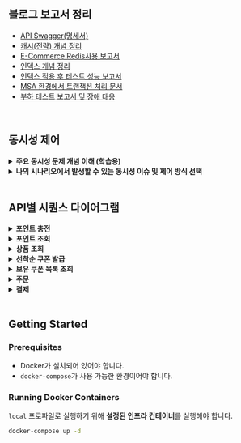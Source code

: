 
## 블로그 보고서 정리
- [API Swagger(명세서)](https://app.swaggerhub.com/apis-docs/HANSEOK8541/E-commerce/1.0.0)
- [캐시(전략) 개념 정리](https://hsdevstudy.tistory.com/43)
- [E-Commerce Redis사용 보고서](https://hsdevstudy.tistory.com/44)
- [인덱스 개념 정리](https://hsdevstudy.tistory.com/45)
- [인덱스 적용 후 테스트 성능 보고서](https://hsdevstudy.tistory.com/46)
- [MSA 환경에서 트랜잭션 처리 문서](https://hsdevstudy.tistory.com/47)
- [부하 테스트 보고서 및 장애 대응](https://hsdevstudy.tistory.com/49)

<br>

## 동시성 제어

<details>
<summary><strong> 주요 동시성 문제 개념 이해 (학습용)</strong></summary>

## 1. **Race Condition (경쟁 상태)**

### 개념
- 두 개 이상의 프로세스 또는 스레드가 동일한 자원(예: 변수, 데이터베이스)을 동시에 접근하거나 변경하려고 할 때, **작업 순서에 따라 결과가 달라지는 문제**를 의미합니다.
- 동시성 문제 중 가장 일반적이고 광범위하게 발생할 수 있는 상황.

### 원인
- 공유 자원에 대한 접근이 적절히 동기화되지 않을 때 발생.

### 예제
1. 변수 `counter`의 값이 0인 상태에서 두 개의 스레드가 각각 `counter++` 연산을 실행.
2. `counter++`는 사실상 3단계 연산:
    - `read`: `counter` 값을 읽음.
    - `increment`: 읽은 값에 1을 더함.
    - `write`: 결과를 다시 저장.
3. 스레드 A와 스레드 B가 동시에 실행되면 다음과 같은 문제가 발생:
    - 스레드 A가 값을 읽어 0을 가져오고, 스레드 B도 값을 읽어 0을 가져옴.
    - 각 스레드가 `counter++`를 실행한 결과, 최종 값이 1로 저장됨(실제로는 2가 되어야 함).

### 방지 방법
- 동기화 메커니즘 사용(예: `synchronized`, `Lock`)
- 데이터베이스 트랜잭션 격리 수준 설정

---

## 2. **Deadlock (교착 상태)**

### 개념
- 두 개 이상의 프로세스 또는 스레드가 서로 **상대방이 보유한 자원**을 기다리며, **영원히 진행하지 못하는 상태**를 의미합니다.
- 각 프로세스가 자원을 놓지 않으면 시스템이 멈춥니다.

### 원인
- **상호 배제, 점유 대기, 비선점성, 순환 대기** 조건이 동시에 성립할 때 발생.

### 예제
1. 프로세스 A가 자원 X를 점유하고, 프로세스 B가 자원 Y를 점유.
2. 프로세스 A는 자원 Y를 요청하고, 프로세스 B는 자원 X를 요청.
3. 두 프로세스는 서로 상대방이 점유한 자원을 기다리며 멈춤.

### 방지 방법
- 자원 획득 순서를 고정.
- 타임아웃 설정.
- 교착 상태 탐지 알고리즘 사용.

---

## 3. **Lost Update (갱신 손실)**

### 개념
- **동시에 수행되는 여러 트랜잭션이 동일한 데이터를 갱신하려고 할 때**, 하나의 트랜잭션이 다른 트랜잭션의 결과를 덮어쓰는 문제.
- 최종적으로 저장된 데이터는 일부 트랜잭션의 변경 내용이 사라진 상태.

### 원인
- 적절한 동기화나 트랜잭션 격리 수준이 설정되지 않은 경우 발생.

### 예제
1. 트랜잭션 A와 트랜잭션 B가 동일한 데이터(예: 계좌 잔액 100)를 읽음.
2. 트랜잭션 A는 100에 50을 더해 150으로 갱신.
3. 트랜잭션 B는 100에서 20을 빼 80으로 갱신.
4. 트랜잭션 B가 마지막으로 갱신을 완료하면, 트랜잭션 A의 변경 내용이 사라짐.

### 방지 방법
- 트랜잭션 격리 수준 높이기.
- 데이터베이스의 잠금 메커니즘 활용.

---

## 4. **Dirty Read (더티 리드)**

### 개념
- **한 트랜잭션에서 아직 커밋되지 않은 데이터를 다른 트랜잭션이 읽을 때 발생**하는 문제.
- 이후, 해당 데이터가 롤백되면 이미 읽은 데이터는 유효하지 않게 됩니다.

### 원인
- 낮은 트랜잭션 격리 수준(예: `READ UNCOMMITTED`)에서 발생.

### 예제
1. 트랜잭션 A가 데이터(예: 계좌 잔액 100)를 150으로 업데이트하고, 아직 커밋하지 않음.
2. 트랜잭션 B가 트랜잭션 A의 변경된 데이터를 읽음(잔액 150).
3. 트랜잭션 A가 롤백하면, 데이터는 다시 100으로 복구.
4. 트랜잭션 B는 150이라는 잘못된 데이터를 기준으로 작업.

### 방지 방법
- 트랜잭션 격리 수준 설정(`READ COMMITTED` 이상).

---

## 5. **요약 표**

| **동시성 문제**        | **발생 상황**                                      | **해결 방법**                                |
|------------------------|------------------------------------------------|-------------------------------------------|
| **Race Condition**     | 여러 요청이 동일 데이터를 동시에 읽고 수정할 때.          | 비관적 락, 낙관적 락, 원자적 연산                  |
| **Lost Update**        | 여러 트랜잭션이 동일 데이터를 수정하며 변경이 덮어씌워질 때. | 원자적 연산, 낙관적 락                         |
| **Dirty Read**         | 커밋되지 않은 데이터를 읽고 이를 기반으로 작업할 때.       | 트랜잭션 격리 수준 `READ COMMITTED` 이상       |
| **Non-Repeatable Read** | 동일 데이터를 트랜잭션 내에서 반복 읽을 때 값이 달라질 때. | 트랜잭션 격리 수준 `REPEATABLE READ`          |
| **Deadlock**           | 두 트랜잭션이 서로의 락을 기다리며 멈출 때.             | 락 순서 고정, 타임아웃 설정                     |
| **Phantom Read**       | 동일 조건의 데이터 조회 결과가 트랜잭션 내에서 변할 때.    | 트랜잭션 격리 수준 `SERIALIZABLE`             |

</details>

<details>
<summary><strong>나의 시나리오에서 발생할 수 있는 동시성 이슈 및 제어 방식 선택</strong></summary>

- 이번 과제를 통해 나의 시나리오 상황을 가정하여 해당 상황에 맞는 동시성 제어 방법을 채택 해 볼 생각입니다. **다만, 여러 가지를 학습하고 적용해보는 것이 학습 방면에서 더 도움이 될 거라고 생각하여 완전히 잘못되거나 틀린 방법이 아니라면 다양한 동시성 제어 방식을 적용해보는 것을 목표로 두고 진행했습니다!**

- 애플리케이션 서버는 분산 서버, DB는 단일 DB로 가정하고 진행했습니다.

---

## **비관적 락, 낙관적 락, Redis 분산 락 비교 표**

| **특징**       | **비관적 락 (Pessimistic Lock)**                       | **낙관적 락 (Optimistic Lock)**               | **Redis 분산 락**                                   |
|----------------|-------------------------------------------------------|-----------------------------------------------|---------------------------------------------------|
| **개념**       | 데이터를 읽을 때 락을 걸어 다른 트랜잭션의 접근을 차단. | 데이터 수정 시 충돌을 감지하여 예외 발생 및 재시도를 통해 충돌 해결. | Redis를 이용해 **분산 환경**에서 동시성 문제를 제어. |
| **동작 방식**  | - `SELECT ... FOR UPDATE`로 데이터에 락 설정.           | - 데이터 수정 시 `@Version` 필드를 확인.       | - Redis 키로 락을 설정하고 TTL(Time-To-Live)로 락 해제 보장. |
|                | - 다른 트랜잭션은 대기 상태로 진입.                   | - 버전 불일치 시 충돌로 처리.                  |                                                   |
| **장점**       | - 데이터 충돌 가능성이 높은 환경에서 안전.              | - 충돌이 드문 환경에서 성능 우수.              | - 여러 서버나 애플리케이션 간 **글로벌 락** 제공.    |
|                | - 데이터 무결성을 강력히 보장.                        | - 데이터베이스 락이 없어 대기 없음.             | - 빠르고 간단한 구현 가능.                         |
| **단점**       | - 락 대기로 인해 성능 저하.                           | - 충돌 발생 시 예외 및 재시도 로직 필요.        | - Redis 장애 시 락 관리 문제.                      |
|                | - 데드락 발생 가능.                                   | - 충돌이 많으면 성능 저하.                     | - TTL 설정 및 락 소유권 관리 필요.                 |

---

## **1. 상품 재고 차감 및 복원**

### 주요 동시성 문제

| **상황**                                  | **문제**                                                                                 |
|------------------------------------------|-----------------------------------------------------------------------------------------|
| **동시에 여러 사용자가 같은 상품을 구매** | 여러 요청이 동시에 재고를 읽고 수정하려고 하면서, 재고가 초과 차감되거나 잘못된 수량으로 저장되는 문제 발생.       |
| **재고 부족 상태에서 동시에 구매 요청**    | 재고가 부족한 상태임에도 불구하고 중복 요청이 처리되면서 잔여 재고가 음수로 기록되거나 시스템 오류가 발생.         |
| **재고 수정 중 네트워크 지연 및 재시도**   | 네트워크 지연으로 인해 사용자가 동일 요청을 반복해서 보낼 경우, 재고 데이터가 중복 차감되거나 복원이 중복으로 이루어짐. |

### 동시성 제어 방법 선택 및 도출 과정

- **비관적 락 선택**
   - 상품 재고 차감 및 복원 로직은 여러 사용자가 동일한 상품을 구매할 경우 재고 수가 변경되는 형태입니다. 따라서 동일한 상품에 대한 동시 주문 요청으로 인해 재고 데이터의 정합성이 깨지는 것을 방지하기 위해 동시성 제어가 필요하다고 판단했습니다.
   - 단순히 동시에 상품을 구매했다는 이유로 다른 사용자의 구매 요청이 실패한다면, 사용자 입장에서 큰 불편함을 초래할 수 있다고 생각하여 **낙관적 락**은 제외했습니다.
   - 자연스럽게 **비관적 락**과 **분산 락** 중에서 선택을 고민하게 되었고, 두 방법의 가장 큰 차이를 **DB 성능 부하의 강도**라고 보았습니다.
   - 동일 상품에 대한 동시 주문 요청이 대규모로 발생할 가능성은 **이벤트성 선착순 쿠폰 발급 로직보다 적을 것**이라고 가정하였기에, 분산 락은 선착순 쿠폰 발급에서 사용해볼 수 있으니, 순차적으로 동시성 제어를 보장해주는 **비관적 락**을 선택하게 되었습니다.

---

## **2. 포인트 잔액 차감 및 충전**

### 주요 동시성 문제

| **상황**                        | **문제**                                                                           |
|--------------------------------|-----------------------------------------------------------------------------------|
| **연속 클릭으로 인한 중복 요청** | 동일 요청이 여러 번 처리되면서 포인트 중복 차감 및 충전 중복 발생.                             |
| **여러 기기에서 동시에 요청**    | 동일한 포인트 데이터에 대해 중복 충전 및 차감이 발생.                                         |
| **네트워크 지연 및 재시도**      | 첫 요청 처리 완료 후 응답이 늦어 중복 요청 발생.                                              |
| **잔액 부족 상황에서의 동시 요청** | 잔액 부족임에도 중복 요청 처리로 인해 잔액 음수 또는 오류 발생.                                 |

### 동시성 제어 방법 선택 및 도출 과정

- **낙관적 락 선택**
   - 포인트 잔액 차감 및 충전 기능은 **동일한 사용자가 자신의 포인트에만 접근할 수 있도록 설계된 비즈니스 로직**이 적용되어 있어, 정상적인 사용자 요청에 의한 동시성 이슈는 비교적 적게 발생할 것으로 판단했습니다.
   - 다만, **부당한 목적의 요청** 또는 **의도치 않은 중복 요청**(예: 연속 클릭, 네트워크 지연으로 인한 재시도 요청 등)이 발생할 가능성은 존재한다고 생각했습니다.
   - 금전적인 거래가 포함된 비즈니스 로직의 특성을 고려할 때, 사용자 편의를 위해 모든 동시 요청을 성공 처리하기보다는 **데이터의 무결성을 최우선 순위로 고려**해야 한다고 판단했습니다.
   - 이에 따라, 동시성 문제로 포인트 데이터가 손상되지 않도록 **낙관적 락(Optimistic Lock)**을 활용하여 단일 요청만 성공 처리하고, 나머지 요청은 실패 응답으로 처리하도록 설계했습니다.

---

## **3. 선착순 쿠폰 발급**

### 목표
- 쿠폰 수량이 제한된 이벤트에서 다수의 사용자가 동시에 쿠폰을 요청할 때, **정확한 수량만 발급**되도록 동시성 제어를 구현해보자!

### 주요 동시성 문제

| **상황**                         | **문제**                                                                 |
|----------------------------------|-------------------------------------------------------------------------|
| **동시에 여러 사용자가 쿠폰을 요청** | 여러 사용자가 동시에 쿠폰 발급 요청을 보내면, **설정된 수량보다 초과 발급**될 가능성이 있음.    |
| **같은 사용자가 여러 번 요청**     | 동일 사용자가 **중복 요청**을 통해 여러 개의 쿠폰을 받을 가능성이 있음.                   |
| **트랜잭션 중 데이터 조회**       | 트랜잭션 중 수량 정보가 **일관되지 않게 조회**될 가능성이 있음.                          |
| **처리 순서 보장 실패**           | 요청 처리 순서가 보장되지 않아, **늦게 요청한 사용자가 먼저 쿠폰을 받는 상황**이 발생할 수 있음. |
| **폭발적인 요청으로 인한 부하**     | 서버나 DB가 **폭발적인 트래픽**을 처리하지 못해 성능 저하 및 장애가 발생할 가능성이 있음.      |

### 동시성 제어 방법 선택 및 도출 과정

- **Redis 분산 락 선택**
   - 선착순 쿠폰 발급은 이벤트성 트래픽이 순간적으로 폭발하여 **정확한 수량 발급 보장**이 중요합니다.
   - 트래픽이 몰리면 DB 부하가 급격히 증가하고 요청 처리 속도가 느려질 가능성이 큽니다.
   - 위와 같은 이유로 **비관적 락**과 **낙관적 락**은 폭발적인 요청 처리 성능에서는 한계가 있다고 판단하여 **Redis 분산 락**을 선택하였습니다.
      - **메모리 기반**으로 DB 부하를 줄이고 요청 처리 속도를 향상.
      - 분산 환경에서도 데이터 정합성과 동시성 제어를 보장.
      - **TTL 설정**으로 교착 상태 방지 가능.

</details>

<br>

## API별 시퀀스 다이어그램
<details>
<summary><strong>포인트 충전</strong></summary>
	
```mermaid
%% 포인트 충전
sequenceDiagram
    participant 사용자
    participant 포인트 Controller
    participant 포인트 Domain
    participant DB
    
    사용자->>포인트 Controller: 포인트 충전 요청 [사용자 ID, 충전 포인트]
    activate 포인트 Controller
    포인트 Controller->>포인트 Domain: 포인트 충전 요청 전달[사용자 ID, 충전 포인트]
    activate 포인트 Domain
    포인트 Domain->>DB: 사용자 포인트 잔액 조회[사용자 ID]
    activate DB
    DB-->>포인트 Domain: 현재 포인트 반환
    note right of 포인트 Domain: 유효성 검증
    포인트 Domain->>DB: 현재 포인트 + 충전포인트 (update)
    DB-->>포인트 Domain: 충전 된 포인트 반환
    deactivate DB
    포인트 Domain-->>포인트 Controller: 충전 된 포인트 반환
    deactivate 포인트 Domain
    포인트 Controller-->>사용자: 충전 된 포인트 반환
    deactivate 포인트 Controller
```
</details>

<details>
<summary><strong>포인트 조회</strong></summary>	

```mermaid
%%포인트 조회
sequenceDiagram
			participant 사용자
			participant 포인트 Controller
			participant 포인트 Domain
			participant DB
			
			사용자->>포인트 Controller: 포인트 조회 요청 [사용자 ID]
			activate 포인트 Controller
			포인트 Controller->>포인트 Domain: 포인트 조회 요청 전달[사용자 iD]
			activate 포인트 Domain
			포인트 Domain->>DB : 사용자 포인트 조회[사용자 ID]
			activate DB
			DB-->>포인트 Domain: 현재 포인트 반환
			deactivate DB
			note right of 포인트 Domain: 유효성 검증
			포인트 Domain-->> 포인트 Controller : 현재 포인트 반환
			deactivate 포인트 Domain
			포인트 Controller-->> 사용자 : 현재 포인트 반환
			deactivate 포인트 Controller
```
</details>

<details>
<summary><strong>상품 조회</strong></summary>

```mermaid
%%상품 조회
sequenceDiagram
			participant 사용자
			participant 상품 Controller
			participant 상품 Domain
			participant DB
			
			note right of 사용자 : 조회 시 입력받은 <br>필터값으로 동적 조회
			사용자->>상품 Controller : 상품정보 조회 요청(필터정보)
			activate 상품 Controller
			상품 Controller->>상품 Domain: 상품정보 조회 요청 전달(필터정보)
			activate 상품 Domain
			상품 Domain->>DB : 상품정보 조회(필터정보)
			activate DB
			DB-->>상품 Domain: 상품정보 목록 반환
			deactivate DB
			note right of 상품 Domain: 유효성 검증
			상품 Domain-->>상품 Controller : 상품정보 목록 반환
			deactivate 상품 Domain
			상품 Controller-->>사용자 : 상품정보 목록 반환
			deactivate 상품 Controller
```
</details>

<details>
<summary><strong>선착순 쿠폰 발급</strong></summary>
	
```mermaid
%%선착순 쿠폰 발급
sequenceDiagram
			participant 사용자
			participant 쿠폰 Controller
			participant 쿠폰 Domain
			participant DB
			
			사용자->>쿠폰 Controller : 쿠폰 발급 요청[사용자ID ,쿠폰ID]
			activate 쿠폰 Controller
			쿠폰 Controller->>쿠폰 Domain: 쿠폰 발급 요청[사용자ID,쿠폰ID]
			activate 쿠폰 Domain
			쿠폰 Domain->>DB : 발급할 쿠폰 조회[쿠폰ID]
			activate DB
			Note over 쿠폰 Domain,DB : 발급할 쿠폰 조회 락 설정
			DB-->> 쿠폰 Domain : 발급할 쿠폰 정보 
			deactivate DB
		  note right of 쿠폰 Domain: 유효성 검증
			
			쿠폰 Domain->>DB : 쿠폰 발급 이력 유무
			activate DB
			DB-->>쿠폰 Domain : 발급 이력 없음
  		deactivate DB
  		note right of 쿠폰 Domain: 쿠폰 수량 검증
  		쿠폰 Domain->>DB : 쿠폰 발급(update -1)
  		activate DB
  		DB-->>쿠폰 Domain : 발급 된 쿠폰 정보
  		deactivate DB
			쿠폰 Domain-->>쿠폰 Controller : 발급 된 쿠폰 정보
			deactivate 쿠폰 Domain
			Note over 쿠폰 Domain,DB : 발급할 쿠폰 조회 락 해제
			쿠폰 Controller-->>사용자 : 발급 된 쿠폰 정보
			deactivate 쿠폰 Controller
```
</details>

<details>
<summary><strong>보유 쿠폰 목록 조회</strong></summary>
	
```mermaid
%%보유 쿠폰 목록 조회
sequenceDiagram
			participant 사용자
			participant 쿠폰 Controller
			participant 쿠폰 Domain
			participant DB
			
			사용자->>쿠폰 Controller : 보유쿠폰 조회 요청[사용자ID]
			activate 쿠폰 Controller
			쿠폰 Controller->>쿠폰 Domain: 보유쿠폰 조회 요청 전달[사용자ID]
			activate 쿠폰 Domain
			쿠폰 Domain->>DB : 보유쿠폰 조회(사용자 ID)
			activate DB
			DB-->> 쿠폰 Domain : 보유쿠폰 목록
			deactivate DB
			note right of 쿠폰 Domain: 유효성 검증
			쿠폰 Domain -->> 쿠폰 Controller : 보유쿠폰 목록
			deactivate 쿠폰 Domain
			쿠폰 Controller-->> 사용자 : 보유쿠폰 목록
			deactivate 쿠폰 Controller
```
</details>

<details>
<summary><strong>주문</strong></summary>

```mermaid
%%주문
sequenceDiagram
			participant 사용자
			participant 주문 Controller
			participant 주문 Domain
			participant DB
			
			사용자->>주문 Controller : 주문 요청<br>(상품ID , 수량 - 여러개 / 쿠폰ID)
			activate 주문 Controller
			주문 Controller->>주문 Domain : 주문 요청 전달<br>(상품ID , 수량 - 여러개 / 쿠폰ID)
			activate 주문 Domain
			주문 Domain ->> DB : 상품 조회
			activate DB
			Note over 주문 Domain,DB : 주문할 상품 조회 락 설정
			DB-->>주문 Domain : 주문할 상품 목록
			deactivate DB
		  주문 Domain->> 주문 Domain : 주문 합계 및 <br>쿠폰 사용유무
		  주문 Domain->> DB : 발급받은 쿠폰 조회(쿠폰ID)
		  activate DB
		  Note over 주문 Domain,DB : 사용 쿠폰 락 설정 
      DB-->> 주문 Domain : 사용할 쿠폰 반환 
			deactivate DB
			주문 Domain->> DB : 쿠폰 사용 처리(update use?)
			activate DB
			deactivate DB
			주문 Domain->> 주문 Domain : 쿠폰 적용한 <br>주문 합계 계산
			주문 Domain->> DB : 주문 생성
			activate DB
			DB-->> 주문 Domain : 생성된 주문
			주문 Domain-->> 주문 Controller : 생성된 주문 반환
			deactivate 주문 Domain 
			주문 Controller-->> 사용자 : 생성된 주문 반환
```
</details>

<details>
<summary><strong>결제</strong></summary>

```mermaid
%%결제
sequenceDiagram
			participant 사용자
			participant 결제 Controller
			participant 결제 Domain
			participant DB
			
			사용자->> 결제 Controller : 결제 요청[주문 정보]
			activate 결제 Controller
			결제 Controller->> 결제 Domain : 결제 요쳥 전달[주문 정보 , 사용자 ID]
			activate 결제 Domain
			결제 Domain ->> DB : 사용자 포인트 조회 
			activate DB
			Note over 결제 Domain,DB : 포인트 조회 락 설정
			DB -->> 결제 Domain : 포인트 반환
			deactivate DB
			결제 Domain ->> 결제 Domain : 결제 가능 유효성 검증 및 <br>결제 처리
			결제 Domain ->> DB : 결제 요청(update point -)
			activate DB
			DB -->> 결제 Domain : 결제 성공
			deactivate DB
			결제 Domain -->> 결제 Controller : 결제 성공
			deactivate 결제 Domain
			결제 Controller -->> 사용자 : 결제 성공
			deactivate 결제 Controller
```
</details>

<br>

## Getting Started

### Prerequisites
- Docker가 설치되어 있어야 합니다.
- `docker-compose`가 사용 가능한 환경이어야 합니다.

### Running Docker Containers
`local` 프로파일로 실행하기 위해 **설정된 인프라 컨테이너**를 실행해야 합니다.

```sh
docker-compose up -d
